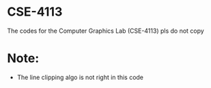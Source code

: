 # CSE-4113
The codes for the Computer Graphics Lab (CSE-4113)
pls do not copy

# Note:
 - The line clipping algo is not right in this code